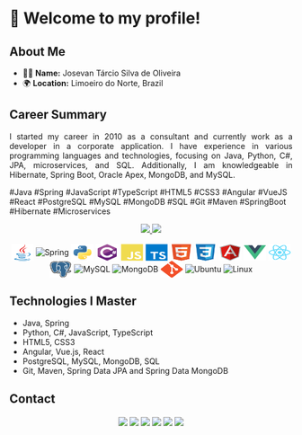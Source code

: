 # 👋 Welcome to my profile!

## About Me

- 👨‍💻 **Name:** Josevan Tárcio Silva de Oliveira
- 🌍 **Location:** Limoeiro do Norte, Brazil

## Career Summary

<p align="justify">
I started my career in 2010 as a consultant and currently work as a developer in a corporate application. I have experience in various programming languages and technologies, focusing on Java, Python, C#, JPA, microservices, and SQL. Additionally, I am knowledgeable in Hibernate, Spring Boot, Oracle Apex, MongoDB, and MySQL.

#Java #Spring #JavaScript #TypeScript #HTML5 #CSS3 #Angular #VueJS #React #PostgreSQL #MySQL #MongoDB #SQL #Git #Maven #SpringBoot #Hibernate #Microservices
</p>

<div align="center">
  <a href="https://github.com/josivantarcio">
    <img height="180em" src="https://github-readme-stats.vercel.app/api?username=josivantarcio&show_icons=true&theme=tokyonight&include_all_commits=true&count_private=true"/>
    <img height="180em" src="https://github-readme-stats.vercel.app/api/top-langs/?username=josivantarcio&layout=compact&langs_count=6&theme=tokyonight"/>
  </a>
</div>

<div style="display: inline_block" align="center"><br>
  <img align="center" alt="Java" height="30" width="40" src="https://raw.githubusercontent.com/devicons/devicon/master/icons/java/java-original.svg">
  <img align="center" alt="Spring" height="30" width="40" src="https://img.icons8.com/color/48/000000/spring-logo.png">
  <img align="center" alt="Python" height="30" width="40" src="https://raw.githubusercontent.com/devicons/devicon/master/icons/python/python-original.svg">
  <img align="center" alt="C#" height="30" width="40" src="https://raw.githubusercontent.com/devicons/devicon/master/icons/csharp/csharp-original.svg">
  <img align="center" alt="JavaScript" height="30" width="40" src="https://raw.githubusercontent.com/devicons/devicon/master/icons/javascript/javascript-plain.svg">
  <img align="center" alt="TypeScript" height="30" width="40" src="https://raw.githubusercontent.com/devicons/devicon/master/icons/typescript/typescript-original.svg">
  <img align="center" alt="HTML5" height="30" width="40" src="https://raw.githubusercontent.com/devicons/devicon/master/icons/html5/html5-original.svg">
  <img align="center" alt="CSS3" height="30" width="40" src="https://raw.githubusercontent.com/devicons/devicon/master/icons/css3/css3-original.svg">
  <img align="center" alt="Angular" height="30" width="40" src="https://raw.githubusercontent.com/devicons/devicon/master/icons/angularjs/angularjs-original.svg">
  <img align="center" alt="Vue.js" height="30" width="40" src="https://raw.githubusercontent.com/devicons/devicon/master/icons/vuejs/vuejs-original.svg">
  <img align="center" alt="React" height="30" width="40" src="https://raw.githubusercontent.com/devicons/devicon/master/icons/react/react-original.svg">
  <img align="center" alt="PostgreSQL" height="30" width="40" src="https://raw.githubusercontent.com/devicons/devicon/master/icons/postgresql/postgresql-original.svg">
  <img align="center" alt="MySQL" height="30" width="40" src="https://img.icons8.com/color/48/000000/mysql-logo.png">
  <img align="center" alt="MongoDB" height="30" width="40" src="https://img.icons8.com/color/48/000000/mongodb.png">
  <img align="center" alt="Git" height="30" width="40" src="https://raw.githubusercontent.com/devicons/devicon/master/icons/git/git-original.svg">
  <img align="center" alt="Ubuntu" height="30" src="https://img.icons8.com/color/48/000000/ubuntu.png">
  <img align="center" alt="Linux" height="30" src="https://img.icons8.com/color/48/000000/linux.png">
</div>

## Technologies I Master

- Java, Spring
- Python, C#, JavaScript, TypeScript
- HTML5, CSS3
- Angular, Vue.js, React
- PostgreSQL, MySQL, MongoDB, SQL
- Git, Maven, Spring Data JPA and Spring Data MongoDB

## Contact

<div align="center" style="margin-top: 20px;">
  <a href="https://www.linkedin.com/in/josevanoliveirati" target="_blank" title="LinkedIn"><img src="https://img.shields.io/badge/-LinkedIn-%230077B5?style=for-the-badge&logo=linkedin&logoColor=white"></a>
  <a href="https://www.instagram.com/josivantarcio/" target="_blank" title="Instagram"><img src="https://img.shields.io/badge/-Instagram-%23E4405F?style=for-the-badge&logo=instagram&logoColor=white"></a>
  <a href="https://t.me/josivantarcio" target="_blank" title="Telegram"><img src="https://img.shields.io/badge/-Telegram-%232CA5E0?style=for-the-badge&logo=telegram&logoColor=white"></a>
  <a href="mailto:josivantarcio@msn.com" target="_blank" title="Hotmail"><img src="https://img.shields.io/badge/-Hotmail-%23EA4335?style=for-the-badge&logo=hotmail&logoColor=white"></a>
  <a href="https://x.com/josivantarcio" target="_blank" title="X"><img src="https://img.shields.io/badge/-X-9cf?style=for-the-badge&logo=x&logoColor=white"></a>
  <a href="https://discord.com/users/735372665744916481" target="_blank" title="Discord"><img src="https://img.shields.io/badge/Discord-7289DA?style=for-the-badge&logo=discord&logoColor=white"></a>
</div>
